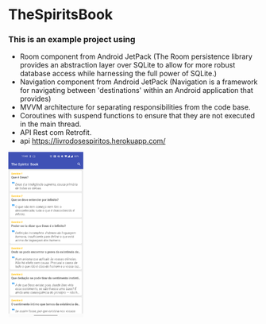 # TheSpiritsBook
### This is an example project using

  - Room component from Android JetPack (The Room persistence library provides an abstraction layer
  over SQLite to allow for more robust database access while harnessing the full power of SQLite.)
  - Navigation component from Android JetPack (Navigation is a framework for navigating between
  'destinations' within an Android application that provides)
  - MVVM architecture for separating responsibilities from the code base.
  - Coroutines with suspend functions to ensure that they are not executed in the main thread.
  - API Rest com Retrofit.
  - api https://livrodosespiritos.herokuapp.com/

<img src="https://github.com/F4bioo/TheSpiritsBook/blob/master/screen_capture.png" width="30%"></img>
